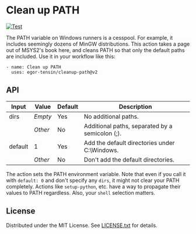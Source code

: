 Clean up PATH
=============

[![Test](https://github.com/egor-tensin/cleanup-path/actions/workflows/test.yml/badge.svg)](https://github.com/egor-tensin/cleanup-path/actions/workflows/test.yml)

The PATH variable on Windows runners is a cesspool.
For example, it includes seemingly dozens of MinGW distributions.
This action takes a page out of MSYS2's book here, and cleans PATH so that only
the default paths are included.
Use it in your workflow like this:

    - name: Clean up PATH
      uses: egor-tensin/cleanup-path@v2

API
---

| Input   | Value   | Default | Description
| ------- | ------- | ------- | -----------
| dirs    | *Empty* | Yes     | No additional paths.
|         | *Other* | No      | Additional paths, separated by a semicolon (;).
| default | 1       | Yes     | Add the default directories under C:\Windows.
|         | *Other* | No      | Don't add the default directories.

The action sets the PATH environment variable.
Note that even if you call it with `default: 0` and don't specify any `dirs`,
it might not clear your PATH completely.
Actions like `setup-python`, etc. have a way to propagate their values to PATH
regardless.
Also, your `shell` selection matters.

License
-------

Distributed under the MIT License.
See [LICENSE.txt] for details.

[LICENSE.txt]: LICENSE.txt
